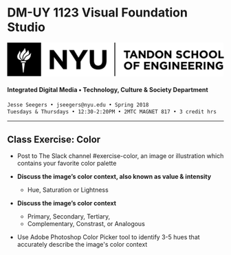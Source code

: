 # DM-UY 1123 Visual Foundation Studio
![NYU](nyu_soe_logo.png)
#### Integrated Digital Media • Technology, Culture & Society Department 
    Jesse Seegers • jseegers@nyu.edu • Spring 2018 
    Tuesdays & Thursdays • 12:30-2:20PM • 2MTC MAGNET 817 • 3 credit hrs
---

## Class Exercise: Color

* Post to The Slack channel #exercise-color, an image or illustration which contains your favorite color palette

* **Discuss the image’s color context, also known as value & intensity**
  * Hue, Saturation or Lightness 

* **Discuss the image’s color context**
  * Primary, Secondary, Tertiary, 
  * Complementary, Constrast, or Analogous
* Use Adobe Photoshop Color Picker tool to identify 3-5 hues that accurately describe the image's color context

